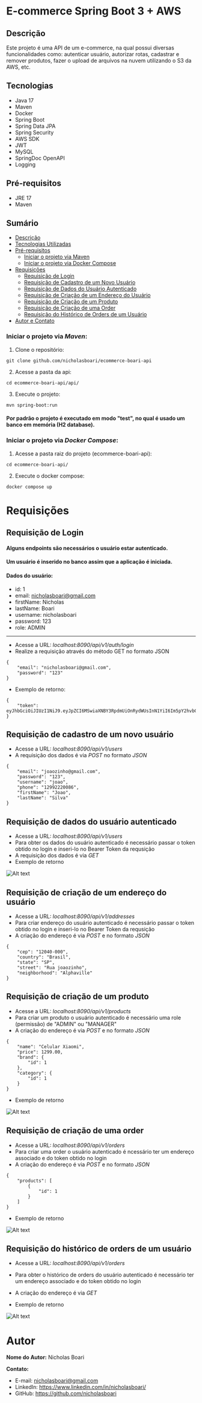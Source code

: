 # E-commerce Spring Boot 3 + AWS

## Descrição

Este projeto é uma API de um e-commerce, na qual possui diversas funcionalidades como: autenticar usuário, autorizar rotas, cadastrar e remover produtos, fazer o upload de arquivos na nuvem utilizando o S3 da AWS, etc.

## Tecnologias

- Java 17
- Maven
- Docker
- Spring Boot
- Spring Data JPA
- Spring Security
- AWS SDK
- JWT
- MySQL
- SpringDoc OpenAPI
- Logging

## Pré-requisitos

- JRE 17
- Maven

## Sumário
- [Descrição](#descrição)
- [Tecnologias Utilizadas](#tecnologias)
- [Pré-requisitos](#pré-requisitos)
  - [Iniciar o projeto via Maven](#iniciar-o-projeto-via-maven)
  - [Iniciar o projeto via Docker Compose](#iniciar-o-projeto-via-docker-compose)
- [Requisições](#requisições)
  - [Requisição de Login](#requisição-de-login)
  - [Requisição de Cadastro de um Novo Usuário](#requisição-de-cadastro-de-um-novo-usuário)
  - [Requisição de Dados do Usuário Autenticado](#requisição-de-dados-do-usuário-autenticado)
  - [Requisição de Criação de um Endereço do Usuário](#requisição-de-criação-de-um-endereço-do-usuário)
  - [Requisição de Criação de um Produto](#requisição-de-criação-de-um-produto)
  - [Requisição de Criação de uma Order](#requisição-de-criação-de-uma-order)
  - [Requisição do Histórico de Orders de um Usuário](#requisição-do-histórico-de-orders-de-um-usuário)
- [Autor e Contato](#autor)

### Iniciar o projeto via *Maven*:

1. Clone o repositório:

```
git clone github.com/nicholasboari/ecommerce-boari-api
```

2. Acesse a pasta da api:

```
cd ecommerce-boari-api/api/
```

3. Execute o projeto:

```
mvn spring-boot:run
```

#### Por padrão o projeto é executado em modo "test", no qual é usado um banco em memória (H2 database).

### Iniciar o projeto via *Docker Compose*:

1. Acesse a pasta raiz do projeto (ecommerce-boari-api):

```
cd ecommerce-boari-api/
```

2. Execute o docker compose:

```
docker compose up
```

# Requisições 

## Requisição de Login


#### Alguns endpoints são necessários o usuário estar autenticado.
#### Um usuário é inserido no banco assim que a aplicação é iniciada.

#### Dados do usuário:
- id: 1
- email: nicholasboari@gmail.com
- firstName: Nicholas
- lastName: Boari
- username: nicholasboari
- password: 123
- role: ADMIN
----

- Acesse a URL: *localhost:8090/api/v1/auth/login*
- Realize a requisição através do método GET no formato JSON

```
{
    "email": "nicholasboari@gmail.com",
    "password": "123"
}
```

- Exemplo de retorno:

```
{
    "token": eyJhbGciOiJIUzI1NiJ9.eyJpZCI6MSwiaXNBY3RpdmUiOnRydWUsInN1YiI6Im5pY2hvbGFzYm9hcmkiLCJpYXQiOjE3MDA2ODEwNTEsImV4cCI6MTcwMTU0NTA1MX0.8edCSh1DGRr3DN7cE5ciZBtV0IG8spjqHgPKMOUdc48
}
```
## Requisição de cadastro de um novo usuário

- Acesse a URL: *localhost:8090/api/v1/users*
- A requisição dos dados é via *POST* no formato *JSON*


```
{
    "email": "joaozinho@gmail.com",
    "password": "123",
    "username": "joao",
    "phone": "12992220086",
    "firstName": "Joao",
    "lastName": "Silva"
}

```


## Requisição de dados do usuário autenticado

- Acesse a URL: *localhost:8090/api/v1/users*
- Para obter os dados do usuário autenticado é necessário passar o token obtido no login e inseri-lo no Bearer Token da requsição
- A requisição dos dados é via *GET*
- Exemplo de retorno

![Alt text](image.png)

## Requisição de criação de um endereço do usuário

- Acesse a URL: *localhost:8090/api/v1/addresses*
- Para criar endereço do usuário autenticado é necessário passar o token obtido no login e inseri-lo no Bearer Token da requsição
- A criação do endereço é via *POST* e no formato *JSON*

```
{
    "cep": "12040-000",
    "country": "Brasil",
    "state": "SP",
    "street": "Rua joaozinho",
    "neighborhood": "Alphaville"
}
```

## Requisição de criação de um produto

- Acesse a URL: *localhost:8090/api/v1/products*
- Para criar um produto o usuário autenticado é necessário uma role (permissão) de "ADMIN" ou "MANAGER"
- A criação do endereço é via *POST* e no formato *JSON*

```
{
    "name": "Celular Xiaomi",
    "price": 1299.00,
    "brand": {
        "id": 1
    },
    "category": {
        "id": 1
    }
}
```
- Exemplo de retorno

![Alt text](image-1.png)

## Requisição de criação de uma order

- Acesse a URL: *localhost:8090/api/v1/orders*
- Para criar uma order o usuário autenticado é ncessário ter um endereço associado e do token obtido no login
- A criação do endereço é via *POST* e no formato *JSON*

```
{
    "products": [
        {
            "id": 1
        }
    ]
}
```
- Exemplo de retorno

![Alt text](image-2.png)

## Requisição do histórico de orders de um usuário

- Acesse a URL: *localhost:8090/api/v1/orders*
- Para obter o histórico de orders do usuário autenticado é necessário ter um endereço associado e do token obtido no login
- A criação do endereço é via *GET*

- Exemplo de retorno

![Alt text](image-3.png)

# Autor

**Nome do Autor:** Nicholas Boari

**Contato:**
- E-mail: nicholasboari@gmail.com
- LinkedIn: https://www.linkedin.com/in/nicholasboari/
- GitHub: https://github.com/nicholasboari
